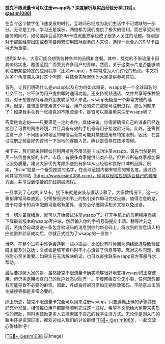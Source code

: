 **捷克不限流量卡可以注册wsapp吗？深度解析与实战经验分享[[TG💪+ @esim1088](https://t.me/s/esim1088)]**

在当今这个数字化飞速发展的时代，互联网已经成为我们生活中不可或缺的一部分。无论是工作、学习还是娱乐，网络都为我们提供了极大的便利。而在享受网络服务的同时，如何选择合适的SIM卡或流量方案也成了很多人关注的话题。特别是对于那些经常出国或者需要频繁使用国际服务的人来说，选择一张合适的SIM卡显得尤为重要。

提到SIM卡，大家可能会想到各种各样的品牌和套餐。其中，捷克的不限流量卡因其价格实惠、覆盖范围广而受到许多用户的青睐。然而，关于这类卡片是否能够顺利注册某些特定的应用程序（比如wsapp），却常常成为人们讨论的热点。本文将从多个角度深入探讨这个问题，并结合实际案例为大家提供参考意见。

首先，让我们明确什么是wsapp以及它为何如此重要。wsapp是一个全球知名的社交平台，它不仅为用户提供即时通讯功能，还支持视频通话、文件共享等多种服务。对于想要保持与海外朋友联系的人来说，wsapp无疑是一个非常方便的选择。但是，要想正常使用这个平台，用户必须先完成账号注册过程。那么问题来了：如果我手头有一张捷克的不限流量卡，是否可以直接用来注册wsapp呢？

答案是肯定的——只要满足一定的条件。具体来说，你需要确保自己的设备已经连接到了可靠的网络环境，并且具备有效的手机号码用于接收验证码。此外，还需要注意一点：不同国家和地区的电信运营商可能对某些应用有特定限制。因此，在尝试注册之前最好先咨询一下当地的客服人员，确认是否存在技术障碍。

接下来，我们就来聊聊如何利用捷克不限流量卡成功注册wsapp。首先当然是购买一张信誉良好的卡片。市场上有很多商家提供此类产品，但并非所有商家都能保证服务质量。建议大家优先考虑那些拥有多年从业经验和良好口碑的品牌。例如，“Esim”就是一个备受推崇的名字，在全球范围内都有较高的知名度。通过访问其官方网站（https://www.esim1088.com），你可以轻松找到适合自己的套餐方案，并享受到便捷的在线购买流程。

一旦拿到了心仪的SIM卡，接下来就是安装与激活步骤了。大多数情况下，这一步骤都非常简单直观。只需按照说明书上的指引操作即可完成设置。值得注意的是，由于每张卡的具体配置可能略有差异，请务必仔细阅读相关文档以免出错。

当一切准备就绪后，就可以开始尝试注册wsapp了。打开手机上的应用程序商店下载最新版本的wsapp客户端，然后输入你的手机号码提交申请。稍等片刻之后，系统会自动发送一条包含验证码的消息到你的新号码上。将收到的信息填入相应位置并验证成功后，你就正式成为了wsapp的一员啦！

当然，在整个过程中难免会遇到一些小插曲。比如说有时候因为网络延迟导致验证码未能及时送达；又或者是填写资料时不小心填错了信息等等。面对这些问题，保持耐心至关重要。如果实在无法解决的话，也可以直接联系wsapp官方客服寻求帮助。

最后要提醒大家的是，虽然捷克不限流量卡确实能够很好地支持wsapp的正常使用，但仍需定期检查自己的账户状态以防万一。毕竟网络安全无小事，任何疏忽都有可能导致不必要的麻烦。因此，养成良好的习惯如定期修改密码、不随意点击陌生链接等都是非常必要的。

综上所述，捷克不限流量卡完全可以用来注册wsapp。只要遵循正确的步骤并做好充分准备，相信每位用户都能够顺利完成这一过程。希望本文能给大家带来实质性的帮助，同时也鼓励更多人去探索属于自己的数字生活方式。无论你是刚入门的新手还是资深玩家，都欢迎加入我们的讨论群组[[TG💪+ @esim1088](https://t.me/s/esim1088)]，一起交流心得体验吧！

[[TG💪+ @esim1088](https://t.me/s/esim1088) ![Image](https://i.postimg.cc/4NQfJmqS/Snipaste-2025-05-13-00-14-12.png)]